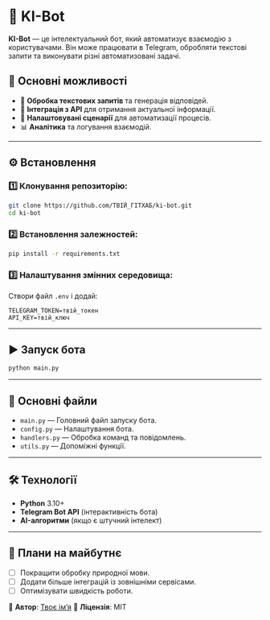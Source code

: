 # 🤖 KI-Bot

**KI-Bot** — це інтелектуальний бот, який автоматизує взаємодію з користувачами. Він може працювати в Telegram, обробляти текстові запити та виконувати різні автоматизовані задачі.

## 🚀 Основні можливості
- 💬 **Обробка текстових запитів** та генерація відповідей.
- 📡 **Інтеграція з API** для отримання актуальної інформації.
- 🎯 **Налаштовувані сценарії** для автоматизації процесів.
- 📊 **Аналітика** та логування взаємодій.

---

## ⚙ Встановлення
### 1️⃣ Клонування репозиторію:
```bash
git clone https://github.com/ТВІЙ_ГІТХАБ/ki-bot.git
cd ki-bot
```

### 2️⃣ Встановлення залежностей:
```bash
pip install -r requirements.txt
```

### 3️⃣ Налаштування змінних середовища:
Створи файл `.env` і додай:
```
TELEGRAM_TOKEN=твій_токен
API_KEY=твій_ключ
```

---

## ▶ Запуск бота
```bash
python main.py
```

---

## 📜 Основні файли
- `main.py` — Головний файл запуску бота.
- `config.py` — Налаштування бота.
- `handlers.py` — Обробка команд та повідомлень.
- `utils.py` — Допоміжні функції.

---

## 🛠 Технології
- **Python** 3.10+
- **Telegram Bot API** (інтерактивність бота)
- **AI-алгоритми** (якщо є штучний інтелект)

---

## 📌 Плани на майбутнє
- [ ] Покращити обробку природної мови.
- [ ] Додати більше інтеграцій із зовнішніми сервісами.
- [ ] Оптимізувати швидкість роботи.

🔹 **Автор**: [Твоє ім’я](https://github.com/ТВІЙ_ГІТХАБ)
🔹 **Ліцензія**: MIT

